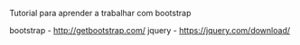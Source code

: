 Tutorial para aprender a trabalhar com bootstrap

bootstrap - http://getbootstrap.com/
jquery - https://jquery.com/download/